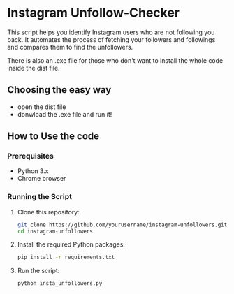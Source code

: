 # Instagram Unfollow-Checker

This script helps you identify Instagram users who are not following you back. It automates the process of fetching your followers and followings and compares them to find the unfollowers.

There is also an .exe file for those who don't want to install the whole code inside the dist file.


## Choosing the easy way

- open the dist file
- donwload the .exe file and run it!


## How to Use the code

### Prerequisites

- Python 3.x
- Chrome browser




### Running the Script

1. Clone this repository:
   ```sh
   git clone https://github.com/yourusername/instagram-unfollowers.git
   cd instagram-unfollowers

2. Install the required Python packages:

   ```sh
   pip install -r requirements.txt

3. Run the script:
   ```sh
   python insta_unfollowers.py
